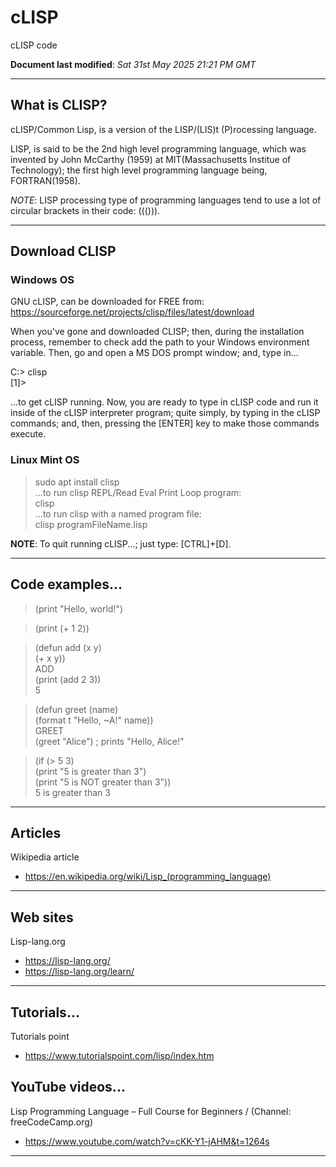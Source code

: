 # cLISP
cLISP code  

**Document last modified**: *Sat 31st May 2025 21:21 PM GMT*

-----

## What is CLISP?

cLISP/Common Lisp, is a version of the LISP/(LIS)t (P)rocessing language.  

LISP, is said to be the 2nd high level programming language, which was invented by John McCarthy (1959) at MIT(Massachusetts Institue of Technology); the first high level programming language being, FORTRAN(1958).  

*NOTE*: LISP processing type of programming languages tend to use a lot of circular brackets in their code: ((())).  

-----

## Download CLISP

### Windows OS

GNU cLISP, can be downloaded for FREE from:  
https://sourceforge.net/projects/clisp/files/latest/download  

When you've gone and downloaded CLISP; then, during the installation process, remember to check add the path to your Windows environment variable. Then, go and open a MS DOS prompt window; and, type in...

C:\> clisp  
[1]>  

...to get cLISP running. Now, you are ready to type in cLISP code and run it inside of the cLISP interpreter program; quite simply, by typing in the cLISP commands; and, then, pressing the [ENTER] key to make those commands execute.

### Linux Mint OS

> sudo apt install clisp   
...to run clisp REPL/Read Eval Print Loop program:   
> clisp  
...to run clisp with a named program file:  
> clisp programFileName.lisp  



**NOTE**: To quit running cLISP...; just type: [CTRL]+[D].  


-----

## Code examples...

> (print "Hello, world!")  

> (print (+ 1 2))  

> (defun add (x y)  
>   (+ x y))  
> ADD  
> (print (add 2 3))  
> 5

> (defun greet (name)  
>   (format t "Hello, ~A!" name))  
> GREET  
> (greet "Alice") ; prints "Hello, Alice!"  

> (if (> 5 3)  
>   (print "5 is greater than 3")  
>   (print "5 is NOT greater than 3"))  
> 5 is greater than 3  

-----

## Articles  

Wikipedia article  
- https://en.wikipedia.org/wiki/Lisp_(programming_language)  
 
-----

## Web sites  

Lisp-lang.org  
- https://lisp-lang.org/  
- https://lisp-lang.org/learn/  

-----

## Tutorials...

Tutorials point  
- https://www.tutorialspoint.com/lisp/index.htm  

## YouTube videos...

Lisp Programming Language – Full Course for Beginners / (Channel: freeCodeCamp.org)  
- https://www.youtube.com/watch?v=cKK-Y1-jAHM&t=1264s
  

-----


  

